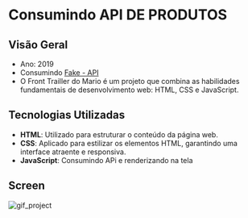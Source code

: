 # Consumindo API DE PRODUTOS

## Visão Geral

- Ano: 2019
- Consumindo [Fake - API](https://fakestoreapi.com/)
- O Front Trailler do Mario é um projeto que combina as habilidades fundamentais de desenvolvimento web: HTML, CSS e JavaScript.

## Tecnologias Utilizadas

- **HTML**: Utilizado para estruturar o conteúdo da página web.
- **CSS**: Aplicado para estilizar os elementos HTML, garantindo uma interface atraente e responsiva.
- **JavaScript**: Consumindo APi e renderizando na tela

## Screen

![gif_project](/src/midia/gif.gif)
